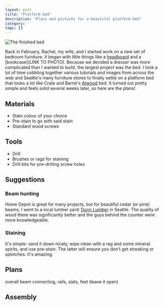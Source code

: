 ```yaml
---
layout: post
title: "Platform bed"
description: "Plans and pictures for a beautiful platform bed"
category: 
tags: []
---
```


![The finished bed](https://goo.gl/photos/5qVa3NKegAy76Q2U9 "The finished bed")

Back in February, Rachel, my wife, and I started work on a new set of bedroom furniture. 
It began with little things like a [headboard](https://goo.gl/photos/T7ww6KbSTyWAwk5w5) 
and a [bookcase](LINK TO PHOTO). Because we decided a dresser was more complicated than 
I wanted to build, the largest project was the bed. I took a lot of time cobbling together 
various tutorials and images from across the web and Seattle's many furniture stores to 
finally settle on a platform bed that looks a lot like Crate and Barrel's 
[Atwood](http://www.crateandbarrel.com/furniture/beds/atwood-bed-with-bookcase/f42064) bed. 
It turned out pretty simple and feels solid several weeks later, so here are the plans!

## Materials
* Stain colour of your choice
* Pre-stain to go with said stain
* Standard wood screws

## Tools
* Drill
* Brushes or rags for staining
* Drill bits for pre-drilling screw holes

## Suggestions
### Beam hunting
Home Depot is great for many projects, but for beautiful cedar (or pine) beams, I went to 
a local lumber yard: [Dunn Lumber](http://www.dunnlumber.com/locations/Seattle) in Seattle. 
The quality of wood there was significantly better and the guys behind the counter were more 
knowledgeable.

### Staining
It's simple: sand it down nicely, wipe clean with a rag and some mineral spirits, and use 
pre-stain. The latter will ensure you don't get streaking or splotches. It's amazing.

## Plans
overall beam connecting, rails, slats, feet (leave it open)

## Assembly

